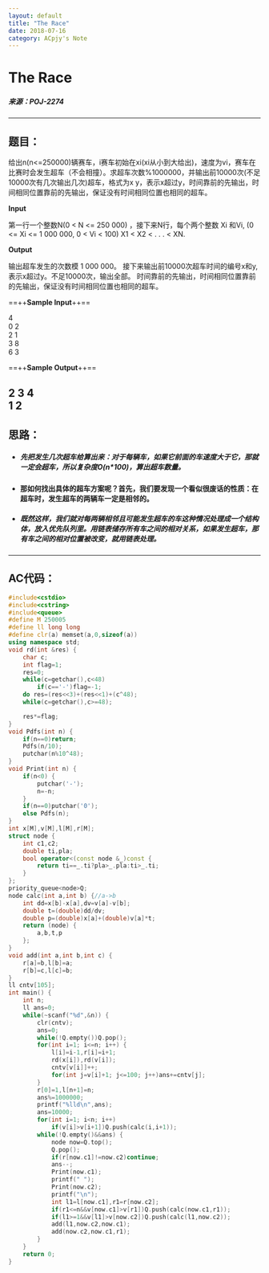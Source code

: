 ```yaml
---
layout: default
title: "The Race"
date: 2018-07-16
category: ACpjy's Note
---
```


# The Race
##### 来源：POJ-2274
---
## 题目：
给出n(n<=250000)辆赛车，i赛车初始在xi(xi从小到大给出)，速度为vi，赛车在比赛时会发生超车（不会相撞）。求超车次数%1000000，并输出前10000次(不足10000次有几次输出几次)超车，格式为x y，表示x超过y，时间靠前的先输出，时间相同位置靠前的先输出，保证没有时间相同位置也相同的超车。

**Input**

第一行一个整数N(0 < N <= 250 000) ，接下来N行，每个两个整数 Xi 和Vi, (0 <= Xi <= 1 000 000, 0 < Vi < 100) X1 < X2 < . . . < XN.

**Output**

输出超车发生的次数模 1 000 000。
接下来输出前10000次超车时间的编号x和y,表示x超过y。不足10000次，输出全部。
时间靠前的先输出，时间相同位置靠前的先输出，保证没有时间相同位置也相同的超车。

==++**Sample Input**++==

4  
0 2  
2 1  
3 8  
6 3  

==++**Sample Output**++==

2 
3 4  
1 2  
---
## 思路：
- ##### 先把发生几次超车给算出来：对于每辆车，如果它前面的车速度大于它，那就一定会超车，所以复杂度O(n*100)，算出超车数量。
- #### 那如何找出具体的超车方案呢？首先，我们要发现一个看似很废话的性质：在超车时，发生超车的两辆车一定是相邻的。
- ##### 既然这样，我们就对每两辆相邻且可能发生超车的车这种情况处理成一个结构体，放入优先队列里。用链表储存所有车之间的相对关系，如果发生超车，那有车之间的相对位置被改变，就用链表处理。
---
## AC代码：

```cpp
#include<cstdio>
#include<cstring>
#include<queue>
#define M 250005
#define ll long long
#define clr(a) memset(a,0,sizeof(a))
using namespace std;
void rd(int &res) {
	char c;
	int flag=1;
	res=0;
	while(c=getchar(),c<48)
		if(c=='-')flag=-1;
	do res=(res<<3)+(res<<1)+(c^48);
	while(c=getchar(),c>=48);

	res*=flag;
}
void Pdfs(int n) {
	if(n==0)return;
	Pdfs(n/10);
	putchar(n%10^48);
}
void Print(int n) {
	if(n<0) {
		putchar('-');
		n=-n;
	}
	if(n==0)putchar('0');
	else Pdfs(n);
}
int x[M],v[M],l[M],r[M];
struct node {
	int c1,c2;
	double ti,pla;
	bool operator<(const node &_)const {
		return ti==_.ti?pla>_.pla:ti>_.ti;
	}
};
priority_queue<node>Q;
node calc(int a,int b) {//a->b
	int dd=x[b]-x[a],dv=v[a]-v[b];
	double t=(double)dd/dv;
	double p=(double)x[a]+(double)v[a]*t;
	return (node) {
		a,b,t,p
	};
}
void add(int a,int b,int c) {
	r[a]=b,l[b]=a;
	r[b]=c,l[c]=b;
}
ll cntv[105];
int main() {
	int n;
	ll ans=0;
	while(~scanf("%d",&n)) {
		clr(cntv);
		ans=0;
		while(!Q.empty())Q.pop();
		for(int i=1; i<=n; i++) {
			l[i]=i-1,r[i]=i+1;
			rd(x[i]),rd(v[i]);
			cntv[v[i]]++;
			for(int j=v[i]+1; j<=100; j++)ans+=cntv[j];
		}
		r[0]=1,l[n+1]=n;
		ans%=1000000;
		printf("%lld\n",ans);
		ans=10000;
		for(int i=1; i<n; i++)
			if(v[i]>v[i+1])Q.push(calc(i,i+1));
		while(!Q.empty()&&ans) {
			node now=Q.top();
			Q.pop();
			if(r[now.c1]!=now.c2)continue;
			ans--;
			Print(now.c1);
			printf(" ");
			Print(now.c2);
			printf("\n");
			int l1=l[now.c1],r1=r[now.c2];
			if(r1<=n&&v[now.c1]>v[r1])Q.push(calc(now.c1,r1));
			if(l1>=1&&v[l1]>v[now.c2])Q.push(calc(l1,now.c2));
			add(l1,now.c2,now.c1);
			add(now.c2,now.c1,r1);
		}
	}
	return 0;
}
```
